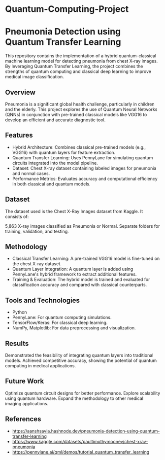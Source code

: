 # Quantum-Computing-Project
# Pneumonia Detection using Quantum Transfer Learning
This repository contains the implementation of a hybrid quantum-classical machine learning model for detecting pneumonia from chest X-ray images. By leveraging Quantum Transfer Learning, the project combines the strengths of quantum computing and classical deep learning to improve medical image classification.

## Overview
Pneumonia is a significant global health challenge, particularly in children and the elderly. This project explores the use of Quantum Neural Networks (QNNs) in conjunction with pre-trained classical models like VGG16 to develop an efficient and accurate diagnostic tool.

## Features
* Hybrid Architecture: Combines classical pre-trained models (e.g., VGG16) with quantum layers for feature extraction.
* Quantum Transfer Learning: Uses PennyLane for simulating quantum circuits integrated into the model pipeline.
* Dataset: Chest X-ray dataset containing labeled images for pneumonia and normal cases.
* Performance Metrics: Evaluates accuracy and computational efficiency in both classical and quantum models.

## Dataset
The dataset used is the Chest X-Ray Images dataset from Kaggle. It consists of:

5,863 X-ray images classified as Pneumonia or Normal.
Separate folders for training, validation, and testing.

## Methodology
* Classical Transfer Learning: A pre-trained VGG16 model is fine-tuned on the chest X-ray dataset.
* Quantum Layer Integration: A quantum layer is added using PennyLane's hybrid framework to extract additional features.
* Training & Evaluation: The hybrid model is trained and evaluated for classification accuracy and compared with classical counterparts.

## Tools and Technologies
* Python
* PennyLane: For quantum computing simulations.
* TensorFlow/Keras: For classical deep learning.
* NumPy, Matplotlib: For data preprocessing and visualization.

## Results
Demonstrated the feasibility of integrating quantum layers into traditional models.
Achieved competitive accuracy, showing the potential of quantum computing in medical applications.

## Future Work
Optimize quantum circuit designs for better performance.
Explore scalability using quantum hardware.
Expand the methodology to other medical imaging applications.

## References
* https://aanshsavla.hashnode.dev/pneumonia-detection-using-quantum-transfer-learning
* https://www.kaggle.com/datasets/paultimothymooney/chest-xray-pneumonia
* https://pennylane.ai/qml/demos/tutorial_quantum_transfer_learning
